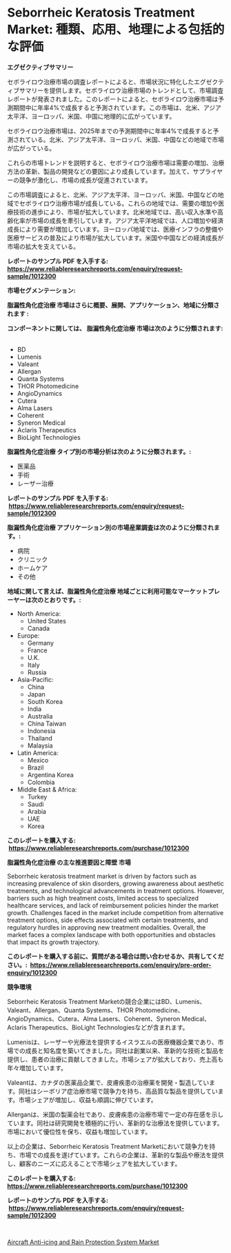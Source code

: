 <p><h1> Seborrheic Keratosis Treatment Market: 種類、応用、地理による包括的な評価</h1></p><p><strong>エグゼクティブサマリー</strong></p>
<p><p>セボライロウ治療市場の調査レポートによると、市場状況に特化したエグゼクティブサマリーを提供します。セボライロウ治療市場のトレンドとして、市場調査レポートが発表されました。このレポートによると、セボライロウ治療市場は予測期間中に年率4%で成長すると予測されています。この市場は、北米、アジア太平洋、ヨーロッパ、米国、中国に地理的に広がっています。</p><p>セボライロウ治療市場は、2025年までの予測期間中に年率4%で成長すると予測されている。北米、アジア太平洋、ヨーロッパ、米国、中国などの地域で市場が広がっている。</p><p>これらの市場トレンドを説明すると、セボライロウ治療市場は需要の増加、治療方法の革新、製品の開発などの要因により成長しています。加えて、サプライヤーの競争が激化し、市場の成長が促進されています。</p><p>この市場調査によると、北米、アジア太平洋、ヨーロッパ、米国、中国などの地域でセボライロウ治療市場が成長している。これらの地域では、需要の増加や医療技術の進歩により、市場が拡大しています。北米地域では、高い収入水準や高齢化率が市場の成長を牽引しています。アジア太平洋地域では、人口増加や経済成長により需要が増加しています。ヨーロッパ地域では、医療インフラの整備や医療サービスの普及により市場が拡大しています。米国や中国などの経済成長が市場の拡大を支えている。</p></p>
<p><strong>レポートのサンプル PDF を入手する: <a href="https://www.reliableresearchreports.com/enquiry/request-sample/1012300">https://www.reliableresearchreports.com/enquiry/request-sample/1012300</a></strong></p>
<p><strong>市場セグメンテーション:</strong></p>
<p><strong> 脂漏性角化症治療 市場はさらに概要、展開、アプリケーション、地域に分類されます :</strong></p>
<p><strong>コンポーネントに関しては、 脂漏性角化症治療 市場は次のように分類されます: &nbsp;</strong></p>
<p><ul><li>BD</li><li>Lumenis</li><li>Valeant</li><li>Allergan</li><li>Quanta Systems</li><li>THOR Photomedicine</li><li>AngioDynamics</li><li>Cutera</li><li>Alma Lasers</li><li>Coherent</li><li>Syneron Medical</li><li>Aclaris Therapeutics</li><li>BioLight Technologies</li></ul></p>
<p><strong> 脂漏性角化症治療 タイプ別の市場分析は次のように分類されます。:</strong></p>
<p><ul><li>医薬品</li><li>手術</li><li>レーザー治療</li></ul></p>
<p><strong>レポートのサンプル PDF を入手する: &nbsp;<a href="https://www.reliableresearchreports.com/enquiry/request-sample/1012300">https://www.reliableresearchreports.com/enquiry/request-sample/1012300</a></strong></p>
<p><strong> 脂漏性角化症治療 アプリケーション別の市場産業調査は次のように分類されます。:</strong></p>
<p><ul><li>病院</li><li>クリニック</li><li>ホームケア</li><li>その他</li></ul></p>
<p><strong>地域に関して言えば、脂漏性角化症治療 地域ごとに利用可能なマーケットプレーヤーは次のとおりです。:</strong></p>
<p><ul>
    <li>
        North America:
        <ul>
            <li>United States</li>
            <li>Canada</li>
        </ul>
    </li>
    <li>
        Europe:
        <ul>
            <li>Germany</li>
            <li>France</li>
            <li>U.K.</li>
            <li>Italy</li>
            <li>Russia</li>
        </ul>
    </li>
    <li>
        Asia-Pacific:
        <ul>
            <li>China</li>
            <li>Japan</li>
            <li>South Korea</li>
            <li>India</li>
            <li>Australia</li>
            <li>China Taiwan</li>
            <li>Indonesia</li>
            <li>Thailand</li>
            <li>Malaysia</li>
        </ul>
    </li>
    <li>
        Latin America:
        <ul>
            <li>Mexico</li>
            <li>Brazil</li>
            <li>Argentina Korea</li>
            <li>Colombia</li>
        </ul>
    </li>
    <li>
        Middle East & Africa:
        <ul>
            <li>Turkey</li>
            <li>Saudi</li>
            <li>Arabia</li>
            <li>UAE</li>
            <li>Korea</li>
        </ul>
    </li>
    </ul></p>
<p><strong>このレポートを購入する: &nbsp;<a href="https://www.reliableresearchreports.com/purchase/1012300">https://www.reliableresearchreports.com/purchase/1012300</a></strong></p>
<p><strong>脂漏性角化症治療 の主な推進要因と障壁 市場</strong></p>
<p><p>Seborrheic keratosis treatment market is driven by factors such as increasing prevalence of skin disorders, growing awareness about aesthetic treatments, and technological advancements in treatment options. However, barriers such as high treatment costs, limited access to specialized healthcare services, and lack of reimbursement policies hinder the market growth. Challenges faced in the market include competition from alternative treatment options, side effects associated with certain treatments, and regulatory hurdles in approving new treatment modalities. Overall, the market faces a complex landscape with both opportunities and obstacles that impact its growth trajectory.</p></p>
<p><strong>このレポートを購入する前に、質問がある場合は問い合わせるか、共有してください。:&nbsp; <a href="https://www.reliableresearchreports.com/enquiry/pre-order-enquiry/1012300">https://www.reliableresearchreports.com/enquiry/pre-order-enquiry/1012300</a></strong></p>
<p><strong>競争環境</strong></p>
<p><p>Seborrheic Keratosis Treatment Marketの競合企業にはBD、Lumenis、Valeant、Allergan、Quanta Systems、THOR Photomedicine、AngioDynamics、Cutera、Alma Lasers、Coherent、Syneron Medical、Aclaris Therapeutics、BioLight Technologiesなどが含まれます。</p><p>Lumenisは、レーザーや光療法を提供するイスラエルの医療機器企業であり、市場での成長と知名度を築いてきました。同社は創業以来、革新的な技術と製品を提供し、患者の治療に貢献してきました。市場シェアが拡大しており、売上高も年々増加しています。</p><p>Valeantは、カナダの医薬品企業で、皮膚疾患の治療薬を開発・製造しています。同社はシーボリア症治療市場で競争力を持ち、高品質な製品を提供しています。市場シェアが増加し、収益も順調に伸びています。</p><p>Allerganは、米国の製薬会社であり、皮膚疾患の治療市場で一定の存在感を示しています。同社は研究開発を積極的に行い、革新的な治療法を提供しています。市場において優位性を保ち、収益も増加しています。</p><p>以上の企業は、Seborrheic Keratosis Treatment Marketにおいて競争力を持ち、市場での成長を遂げています。これらの企業は、革新的な製品や療法を提供し、顧客のニーズに応えることで市場シェアを拡大しています。</p></p>
<p><strong>このレポートを購入する: &nbsp; <a href="https://www.reliableresearchreports.com/purchase/1012300">https://www.reliableresearchreports.com/purchase/1012300</a></strong></p>
<p><strong>レポートのサンプル PDF を入手する: &nbsp;<a href="https://www.reliableresearchreports.com/enquiry/request-sample/1012300">https://www.reliableresearchreports.com/enquiry/request-sample/1012300</a></strong><strong></strong></p>
<p>&nbsp;</p>
<p><p><a href="https://chivalrous-flock-a86.notion.site/Aircraft-Anti-icing-and-Rain-Protection-System-Market-Size-Share-Trends-Analysis-Report-By-Applic-7d48e96cb705489caf990392ef4d2c12">Aircraft Anti-icing and Rain Protection System Market</a></p></p>